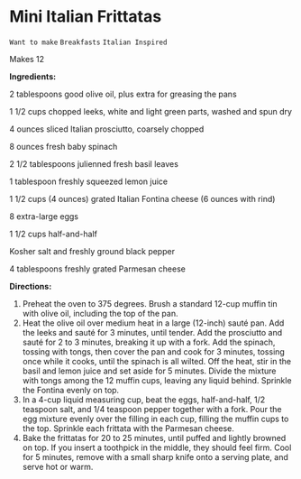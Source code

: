 # Mini Italian Frittatas

`Want to make` `Breakfasts` `Italian Inspired`

Makes 12

**Ingredients:**

2 tablespoons good olive oil, plus extra for greasing the pans

1 1/2 cups chopped leeks, white and light green parts, washed and spun dry

4 ounces sliced Italian prosciutto, coarsely chopped

8 ounces fresh baby spinach

2 1/2 tablespoons julienned fresh basil leaves

1 tablespoon freshly squeezed lemon juice

1 1/2 cups (4 ounces) grated Italian Fontina cheese (6 ounces with rind)

8 extra-large eggs

1 1/2 cups half-and-half

Kosher salt and freshly ground black pepper

4 tablespoons freshly grated Parmesan cheese

**Directions:**

1. Preheat the oven to 375 degrees. Brush a standard 12-cup muffin tin with olive oil, including the top of the pan.
2. Heat the olive oil over medium heat in a large (12-inch) sauté pan. Add the leeks and sauté for 3 minutes, until tender. Add the prosciutto and sauté for 2 to 3 minutes, breaking it up with a fork. Add the spinach, tossing with tongs, then cover the pan and cook for 3 minutes, tossing once while it cooks, until the spinach is all wilted. Off the heat, stir in the basil and lemon juice and set aside for 5 minutes. Divide the mixture with tongs among the 12 muffin cups, leaving any liquid behind. Sprinkle the Fontina evenly on top.
3. In a 4-cup liquid measuring cup, beat the eggs, half-and-half, 1/2 teaspoon salt, and 1/4 teaspoon pepper together with a fork. Pour the egg mixture evenly over the filling in each cup, filling the muffin cups to the top. Sprinkle each frittata with the Parmesan cheese.
4. Bake the frittatas for 20 to 25 minutes, until puffed and lightly browned on top. If you insert a toothpick in the middle, they should feel firm. Cool for 5 minutes, remove with a small sharp knife onto a serving plate, and serve hot or warm.
